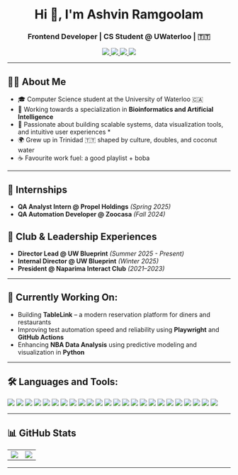 <h1 align="center">Hi 👋, I'm Ashvin Ramgoolam</h1>
<h3 align="center">Frontend Developer | CS Student @ UWaterloo | 🇹🇹 </h3>

<p align="center">
  <a href="mailto:a2ramgoo@uwaterloo.ca">
    <img src="https://img.shields.io/badge/Email-a2ramgoo@uwaterloo.ca-D14836?style=for-the-badge&logo=gmail&logoColor=white" />
  </a>
  <a href="https://www.linkedin.com/in/ashvin-ramgoolam">
    <img src="https://img.shields.io/badge/LinkedIn-Ashvin%20Ramgoolam-0077B5?style=for-the-badge&logo=linkedin&logoColor=white" />
  </a>
  <a href="https://github.com/AshvinRamgo">
    <img src="https://img.shields.io/badge/GitHub-AshvinRamgo-181717?style=for-the-badge&logo=github&logoColor=white" />
  </a>
  <a href="https://ashvin-ramgo-web-portfolio.vercel.app" target="_blank">
  <img src="https://img.shields.io/badge/Live%20Site-Visit%20Portfolio-0ea5e9?style=for-the-badge&logo=vercel&logoColor=white" />
</a>

</p>

---


## 👨‍💻 About Me

- 🎓 Computer Science student at the University of Waterloo 🇨🇦  
- 🧬 Working towards a specialization in **Bioinformatics and Artificial Intelligence**  
- 🧪 Passionate about building scalable systems, data visualization tools, and intuitive user experiences  *
- 🌍 Grew up in Trinidad 🇹🇹 shaped by culture, doubles, and coconut water
- ☕ Favourite work fuel: a good playlist + boba

---

## 💼 Internships
- **QA Analyst Intern @ Propel Holdings** *(Spring 2025)*  
- **QA Automation Developer @ Zoocasa** *(Fall 2024)*  

## 🤝 Club & Leadership Experiences
- **Director Lead @ UW Blueprint**  *(Summer 2025 - Present)*  
- **Internal Director @ UW Blueprint** *(Winter 2025)*  
- **President @ Naparima Interact Club** *(2021–2023)*  

---

## 🧠 Currently Working On:
- Building **TableLink** – a modern reservation platform for diners and restaurants  
- Improving test automation speed and reliability using **Playwright** and **GitHub Actions**  
- Enhancing **NBA Data Analysis** using predictive modeling and visualization in **Python**

---

## 🛠 Languages and Tools:

<p align="left">
  <img src="https://img.shields.io/badge/C++-%2300599C.svg?style=plastic&logo=c%2B%2B&logoColor=white" />
  <img src="https://img.shields.io/badge/TypeScript-%23007ACC.svg?style=plastic&logo=typescript&logoColor=white" />
  <img src="https://img.shields.io/badge/Python-3670A0?style=plastic&logo=python&logoColor=ffdd54" />
  <img src="https://img.shields.io/badge/JavaScript-%23323330.svg?style=plastic&logo=javascript&logoColor=%23F7DF1E" />
  <img src="https://img.shields.io/badge/Go-%2300ADD8.svg?style=plastic&logo=go&logoColor=white" />
  <img src="https://img.shields.io/badge/HTML5-%23E34F26.svg?style=plastic&logo=html5&logoColor=white" />
  <img src="https://img.shields.io/badge/CSS3-%231572B6.svg?style=plastic&logo=css3&logoColor=white" />
  <img src="https://img.shields.io/badge/React-%2320232a.svg?style=plastic&logo=react&logoColor=%2361DAFB" />
  <img src="https://img.shields.io/badge/TailwindCSS-%2338B2AC.svg?style=plastic&logo=tailwind-css&logoColor=white" />
  <img src="https://img.shields.io/badge/FastAPI-005571?style=plastic&logo=fastapi" />
  <img src="https://img.shields.io/badge/MongoDB-%2347A248.svg?style=plastic&logo=mongodb&logoColor=white" />
  <img src="https://img.shields.io/badge/MySQL-%2300f.svg?style=plastic&logo=mysql&logoColor=white" />
  <img src="https://img.shields.io/badge/NodeJS-%23339933.svg?style=plastic&logo=node.js&logoColor=white" />
  <img src="https://img.shields.io/badge/Git-%23F05033.svg?style=plastic&logo=git&logoColor=white" />
  <img src="https://img.shields.io/badge/Linux-%23FCC624.svg?style=plastic&logo=linux&logoColor=black" />
  <img src="https://img.shields.io/badge/Pandas-%23150458.svg?style=plastic&logo=pandas&logoColor=white" />
  <img src="https://img.shields.io/badge/Seaborn-%23000000.svg?style=plastic" />
  <img src="https://img.shields.io/badge/Scikit--Learn-F7931E?style=plastic&logo=scikit-learn&logoColor=white" />
  <img src="https://img.shields.io/badge/Cypress-17202C?style=plastic&logo=cypress&logoColor=white" />
  <img src="https://img.shields.io/badge/Selenium-%2343B02A.svg?style=plastic&logo=selenium&logoColor=white" />
  <img src="https://img.shields.io/badge/GitHub%20Actions-%232671E5.svg?style=plastic&logo=githubactions&logoColor=white" />
  <img src="https://img.shields.io/badge/Zapier-FC7E0F?style=plastic&logo=zapier&logoColor=white" />
  <img src="https://img.shields.io/badge/Postman-FF6C37?style=plastic&logo=postman&logoColor=white" />
  <img src="https://img.shields.io/badge/Vercel-%23000000.svg?style=plastic&logo=vercel&logoColor=white" />
</p>

---

## 📊 GitHub Stats
<table>
  <tr>
    <td><img src="https://github-readme-stats.vercel.app/api?username=AshvinRamgo&theme=dark&show_icons=true&count_private=true" /></td>
    <td><img src="https://github-readme-stats.vercel.app/api/top-langs/?username=AshvinRamgo&layout=compact&theme=dark" /></td>
  </tr>
</table>

---

